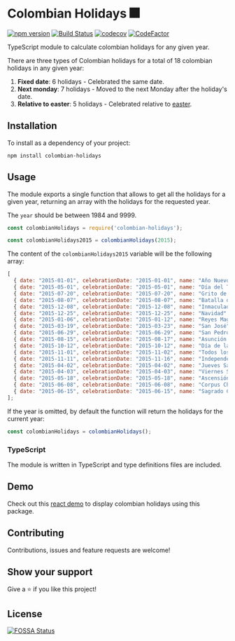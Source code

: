 # Colombian Holidays 🎆

[![npm version](https://badge.fury.io/js/colombian-holidays.svg)](https://badge.fury.io/js/colombian-holidays)
[![Build Status](https://github.com/MauricioRobayo/colombian-holidays/workflows/Build%20and%20Release/badge.svg)](https://github.com/MauricioRobayo/colombian-holidays/actions?query=workflow%3A%22Build+and+Release%22)
[![codecov](https://codecov.io/gh/MauricioRobayo/colombian-holidays/branch/master/graph/badge.svg)](https://codecov.io/gh/MauricioRobayo/colombian-holidays)
[![CodeFactor](https://www.codefactor.io/repository/github/mauriciorobayo/colombian-holidays/badge)](https://www.codefactor.io/repository/github/mauriciorobayo/colombian-holidays)

TypeScript module to calculate colombian holidays for any given year.

There are three types of Colombian holidays for a total of 18 colombian holidays in any given year:

1. **Fixed date**: 6 holidays - Celebrated the same date.
2. **Next monday**: 7 holidays - Moved to the next Monday after the holiday's date.
3. **Relative to easter**: 5 holidays - Celebrated relative to [easter](https://en.wikipedia.org/wiki/Easter).

## Installation

To install as a dependency of your project:

```shell
npm install colombian-holidays
```

## Usage

The module exports a single function that allows to get all the holidays for a given year, returning an array with the holidays for the requested year.

The `year` should be between 1984 and 9999.

```js
const colombianHolidays = require('colombian-holidays');

const colombianHolidays2015 = colombianHolidays(2015);
```

The content of the `colombianHolidays2015` variable will be the following array:

<!-- prettier-ignore-start -->
```js
[
  { date: "2015-01-01", celebrationDate: "2015-01-01", name: "Año Nuevo" },
  { date: "2015-05-01", celebrationDate: "2015-05-01", name: "Día del Trabajo" },
  { date: "2015-07-20", celebrationDate: "2015-07-20", name: "Grito de la Independencia" },
  { date: "2015-08-07", celebrationDate: "2015-08-07", name: "Batalla de Boyacá" },
  { date: "2015-12-08", celebrationDate: "2015-12-08", name: "Inmaculada Concepción" },
  { date: "2015-12-25", celebrationDate: "2015-12-25", name: "Navidad" },
  { date: "2015-01-06", celebrationDate: "2015-01-12", name: "Reyes Magos" },
  { date: "2015-03-19", celebrationDate: "2015-03-23", name: "San José" },
  { date: "2015-06-29", celebrationDate: "2015-06-29", name: "San Pedro y San Pablo" },
  { date: "2015-08-15", celebrationDate: "2015-08-17", name: "Asunción de la Virgen" },
  { date: "2015-10-12", celebrationDate: "2015-10-12", name: "Día de la Raza" },
  { date: "2015-11-01", celebrationDate: "2015-11-02", name: "Todos los Santos" },
  { date: "2015-11-11", celebrationDate: "2015-11-16", name: "Independencia de Cartagena" },
  { date: "2015-04-02", celebrationDate: "2015-04-02", name: "Jueves Santo" },
  { date: "2015-04-03", celebrationDate: "2015-04-03", name: "Viernes Santo" },
  { date: "2015-05-18", celebrationDate: "2015-05-18", name: "Ascensión de Jesús" },
  { date: "2015-06-08", celebrationDate: "2015-06-08", name: "Corpus Christi" },
  { date: "2015-06-15", celebrationDate: "2015-06-15", name: "Sagrado Corazón de Jesús" },
];
```
<!-- prettier-ignore-end -->

If the year is omitted, by default the function will return the holidays for the current year:

```js
const colombianHolidays = colombianHolidays();
```

### TypeScript

The module is written in TypeScript and type definitions files are included.

## Demo

Check out this [react demo](https://www.mauriciorobayo.com/colombian-holidays-demo) to display colombian holidays using this package.

## Contributing

Contributions, issues and feature requests are welcome!

## Show your support

Give a ⭐️ if you like this project!

## License

[![FOSSA Status](https://app.fossa.com/api/projects/git%2Bgithub.com%2FMauricioRobayo%2Fcolombian-holidays.svg?type=large)](https://app.fossa.com/projects/git%2Bgithub.com%2FMauricioRobayo%2Fcolombian-holidays?ref=badge_large)
